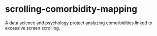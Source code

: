 # scrolling-comorbidity-mapping
A data science and psychology project analyzing comorbidities linked to excessive screen scrolling.
